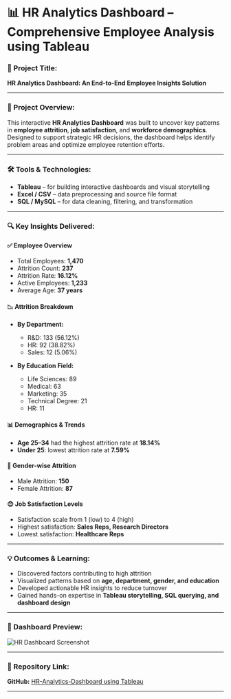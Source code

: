 

# 📊 HR Analytics Dashboard – Comprehensive Employee Analysis using Tableau

### 🔹 Project Title:

**HR Analytics Dashboard: An End-to-End Employee Insights Solution**

---

### 🧩 Project Overview:

This interactive **HR Analytics Dashboard** was built to uncover key patterns in **employee attrition**, **job satisfaction**, and **workforce demographics**. Designed to support strategic HR decisions, the dashboard helps identify problem areas and optimize employee retention efforts.

---

### 🛠 Tools & Technologies:

* **Tableau** – for building interactive dashboards and visual storytelling
* **Excel / CSV** – data preprocessing and source file format
* **SQL / MySQL** – for data cleaning, filtering, and transformation

---

### 🔍 Key Insights Delivered:

#### ✅ **Employee Overview**

* Total Employees: **1,470**
* Attrition Count: **237**
* Attrition Rate: **16.12%**
* Active Employees: **1,233**
* Average Age: **37 years**

#### 📉 **Attrition Breakdown**

* **By Department:**

  * R\&D: 133 (56.12%)
  * HR: 92 (38.82%)
  * Sales: 12 (5.06%)
* **By Education Field:**

  * Life Sciences: 89
  * Medical: 63
  * Marketing: 35
  * Technical Degree: 21
  * HR: 11

#### 📊 **Demographics & Trends**

* **Age 25–34** had the highest attrition rate at **18.14%**
* **Under 25**: lowest attrition rate at **7.59%**

#### 👥 **Gender-wise Attrition**

* Male Attrition: **150**
* Female Attrition: **87**

#### 😊 **Job Satisfaction Levels**

* Satisfaction scale from 1 (low) to 4 (high)
* Highest satisfaction: **Sales Reps, Research Directors**
* Lowest satisfaction: **Healthcare Reps**

---

### 💡 Outcomes & Learning:

* Discovered factors contributing to high attrition
* Visualized patterns based on **age, department, gender, and education**
* Developed actionable HR insights to reduce turnover
* Gained hands-on expertise in **Tableau storytelling, SQL querying, and dashboard design**

---

### 📸 Dashboard Preview:

![HR Dashboard Screenshot](https://github.com/user-attachments/assets/c4506a8b-0f12-4e7c-a1a0-03cbdcba1dbb)

---

### 🔗 Repository Link:

**GitHub:** [HR-Analytics-Dashboard using Tableau](https://github.com/22bsm065/HR-Dashboard_Tableau.git)

---
